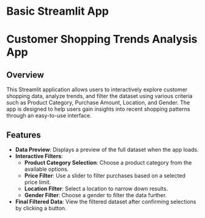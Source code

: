 # Basic Streamlit App

# Customer Shopping Trends Analysis App

## **Overview**
This Streamlit application allows users to interactively explore customer shopping data, analyze trends, and filter the dataset using various criteria such as Product Category, Purchase Amount, Location, and Gender. The app is designed to help users gain insights into recent shopping patterns through an easy-to-use interface.



## **Features**
- **Data Preview**: Displays a preview of the full dataset when the app loads.
- **Interactive Filters**:
  - **Product Category Selection**: Choose a product category from the available options.
  - **Price Filter**: Use a slider to filter purchases based on a selected price limit.
  - **Location Filter**: Select a location to narrow down results.
  - **Gender Filter**: Choose a gender to filter the data further.
- **Final Filtered Data**: View the filtered dataset after confirming selections by clicking a button.
